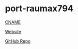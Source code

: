 # port-raumax794

[CNAME](www.majeednadapuram.com)

[Website](https://www.majeednadapuram.com)

[GitHub Repo](https://github.com/rayanmajeedtv/raumax794.github.io)
